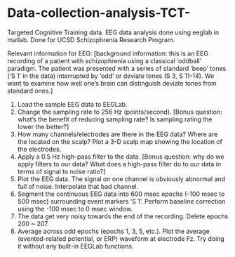 # Data-collection-analysis-TCT-
Targeted Cognitive Training data. EEG data analysis done using eeglab in matlab. Done for UCSD Schizophrenia Research Program.

Relevant information for EEG:
[background information: this is an EEG recording of a patient with schizophrenia using a
classical ‘oddball’ paradigm. The patient was presented with a series of standard ‘beep’ tones
(‘S 1’ in the data) interrupted by ‘odd’ or deviate tones (S 3, S 11-14). We want to examine
how well one’s brain can distinguish deviate tones from standard ones.]
1. Load the sample EEG data to EEGLab.
2. Change the sampling rate to 256 Hz (points/second). [Bonus question: what’s the
benefit of reducing sampling rate? Is sampling rating the lower the better?]
3. How many channels/electrodes are there in the EEG data? Where are the located on the
scalp? Plot a 3-D scalp map showing the location of the electrodes.
4. Apply a 0.5 Hz high-pass filter to the data. [Bonus question: why do we apply filters to
our data? What does a high-pass filter do to our data in terms of signal to noise ratio?]
5. Plot the EEG data. The signal on one channel is obviously abnormal and full of noise.
Interpolate that bad channel.
6. Segment the continuous EEG data into 600 msec epochs (-100 msec to 500 msec)
surrounding event markers ‘S 1’. Perform baseline correction using the -100 msec to 0
msec window.
7. The data get very noisy towards the end of the recording. Delete epochs 200 ~ 207.
8. Average across odd epochs (epochs 1, 3, 5, etc.). Plot the average (evented-related
potential, or ERP) waveform at electrode Fz. Try doing it without any built-in EEGLab
functions.
